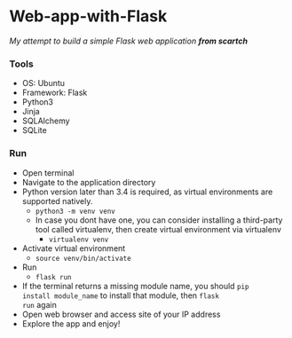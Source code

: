 # Web-app-with-Flask

_My attempt to build a simple Flask web application **from scartch**_

### Tools

* OS: Ubuntu
* Framework: Flask
* Python3
* Jinja
* SQLAlchemy
* SQLite

### Run
* Open terminal
* Navigate to the application directory
* Python version later than 3.4 is required, as virtual environments are supported natively.
  + <code>python3 -m venv venv</code>
  * In case you dont have one, you can consider installing a third-party tool called virtualenv, then create virtual environment via virtualenv
    + <code>virtualenv venv</code>
* Activate virtual environment
  + <code>source venv/bin/activate</code>
* Run
  + <code>flask run</code>
* If the terminal returns a missing module name, you should <code>pip install module_name</code> to install that module, then <code>flask run</code> again
* Open web browser and access site of your IP address
* Explore the app and enjoy!
